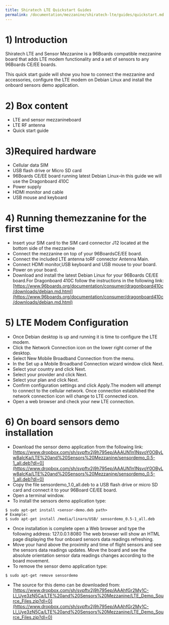 ```yaml
---
title: Shiratech LTE Quickstart Guides
permalink: /documentation/mezzanine/shiratech-lte/guides/quickstart.md.html
---
```


# 1) Introduction
Shiratech LTE and Sensor Mezzanine is a 96Boards compatible mezzanine board that adds LTE modem functionality and a set of sensors to any 96Boards CE/EE boards.

This quick start guide will show you how to connect the mezzanine and accessories, configure the LTE modem on Debian Linux and install the onboard sensors demo application.

# 2) Box content
- LTE and sensor mezzanineboard
- LTE RF antenna
- Quick start guide

# 3)Required hardware
- Cellular data SIM
- USB flash drive or Micro SD card
- 96Boards CE/EE board running latest Debian Linux–in this guide we will use the Dragonboard 410C
- Power supply
- HDMI monitor and cable
- USB mouse and keyboard

# 4) Running themezzanine for the first time
- Insert your SIM card to the SIM card connector J12 located at the bottom side of the mezzanine
- Connect the mezzanine on top of your 96BoardsCE/EE board.
- Connect the included LTE antenna toRF connector Antenna Main.
- Connect HDMI monitor,USB keyboard and USB mouse to your board.
- Power on your board.
- Download and install the latest Debian Linux for your 96Boards CE/EE board.For Dragonboard 410C follow the instructions in the following link: [https://www.96boards.org/documentation/consumer/dragonboard410c/downloads/debian.md.html](https://www.96boards.org/documentation/consumer/dragonboard410c/downloads/debian.md.html)

# 5) LTE Modem Configuration
- Once Debian desktop is up and running it is time to configure the LTE modem.
- Click the Network Connection icon on the lower right corner of the desktop.
- Select New Mobile Broadband Connection from the menu.
- In the Set up a Mobile Broadband Connection wizard window click Next.
- Select your country and click Next.
- Select your provider and click Next.
- Select your plan and click Next.
- Confirm configuration settings and click Apply.The modem will attempt to connect to the cellular network. Once connection established the network connection icon will change to LTE connected icon.
- Open a web browser and check your new LTE connection.

# 6) On board sensors demo installation
- Download the sensor demo application from the following link: [https://www.dropbox.com/sh/svpftv2j9h795ep/AAAUN1n1NsvoY0OByLw8aIcKa/LTE%20and%20Sensors%20Mezzanine/sensordemo_0.5-1_all.deb?dl=0](https://www.dropbox.com/sh/svpftv2j9h795ep/AAAUN1n1NsvoY0OByLw8aIcKa/LTE%20and%20Sensors%20Mezzanine/sensordemo_0.5-1_all.deb?dl=0)
- Copy the file sensordemo_1.0_all.deb to a USB flash drive or micro SD card and connect it to your 96Board CE/EE board.
- Open a terminal window.
- To install the sensors demo application type:
```
$ sudo apt-get install <sensor-demo.deb path>
# Example:
$ sudo apt-get install /media/linaro/USB/ sensordemo_0.5-1_all.deb
```
- Once installation is complete open a Web browser and type the following address: 127.0.0.1:8080
The web browser will show an HTML page displaying the four onboard sensors data readings refreshing.
- Move your hand above the proximity and time of flight sensors and see the sensors data readings updates.
Move the board and see the absolute orientation sensor data readings changes according to the board movement.
- To remove the sensor demo application type:
```
$ sudo apt-get remove sensordemo
```
- The source for this demo can be downloaded from: [https://www.dropbox.com/sh/svpftv2j9h795ep/AAAhfGr2My1C-Ll_Uye3zN5Ca/LTE%20and%20Sensors%20Mezzanine/LTE_Demo_Source_Files.zip?dl=0](https://www.dropbox.com/sh/svpftv2j9h795ep/AAAhfGr2My1C-Ll_Uye3zN5Ca/LTE%20and%20Sensors%20Mezzanine/LTE_Demo_Source_Files.zip?dl=0)
